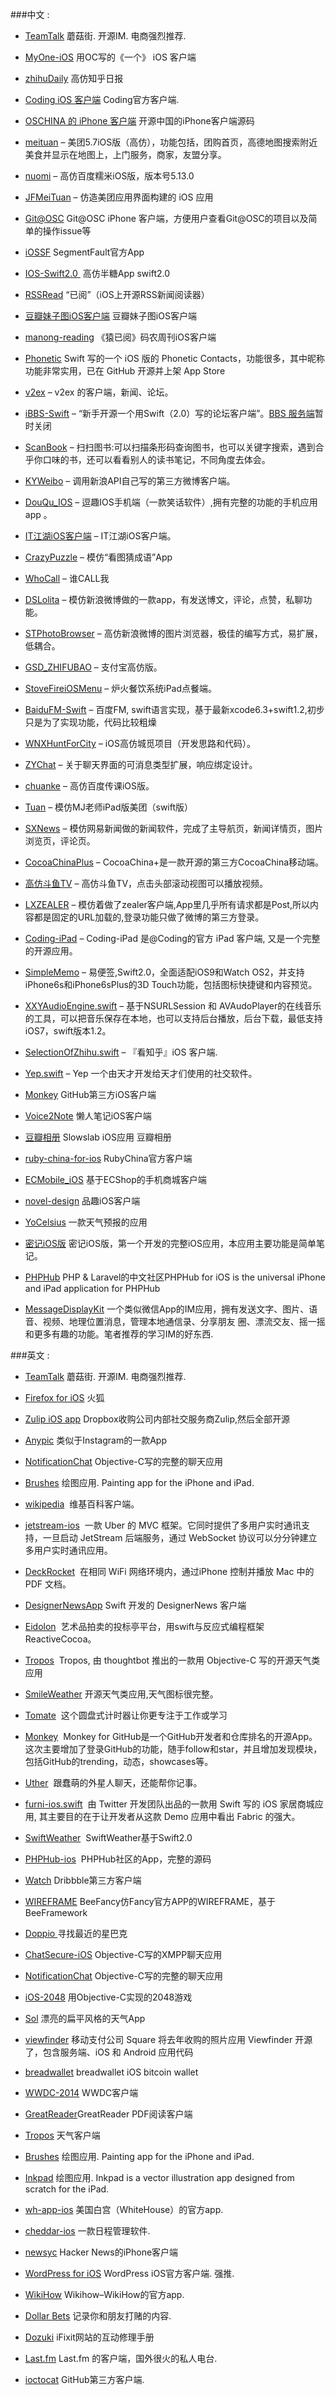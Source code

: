 ###中文 :

* [TeamTalk](https://github.com/mogujie/TeamTalk) 蘑菇街. 开源IM. 电商强烈推荐.

* [MyOne-iOS](https://github.com/meilbn/MyOne-iOS) 用OC写的《一个》 iOS 客户端

* [zhihuDaily](https://github.com/beyanger/zhihuDaily) 高仿知乎日报

* [Coding iOS 客户端](https://github.com/Coding/Coding-iOS) Coding官方客户端. 

* [OSCHINA 的 iPhone 客户端](https://github.com/Coding/Coding-iOS) 开源中国的iPhone客户端源码

* [meituan](https://github.com/lookingstars/meituan) – 美团5.7iOS版（高仿），功能包括，团购首页，高德地图搜索附近美食并显示在地图上，上门服务，商家，友盟分享。

* [nuomi](https://github.com/lookingstars/meituan) – 高仿百度糯米iOS版，版本号5.13.0

* [JFMeiTuan](https://github.com/tubie/JFMeiTuan) – 仿造美团应用界面构建的 iOS 应用

* [Git@OSC](https://git.oschina.net/oschina/git-osc-iphone) Git@OSC iPhone 客户端，方便用户查看Git@OSC的项目以及简单的操作issue等

* [iOSSF](https://github.com/gaosboy/iOSSF) SegmentFault官方App

* [IOS-Swift2.0 ](https://github.com/jiachenmu/Swift-BanTang) 高仿半糖App swift2.0

* [RSSRead](https://github.com/ming1016/RSSRead) “已阅”（iOS上开源RSS新闻阅读器）

* [豆瓣妹子图iOS客户端](https://github.com/Sunnyyoung/Meizi) 豆瓣妹子图iOS客户端

* [manong-reading](https://github.com/icepy/manong-reading) 《猿已阅》码农周刊iOS客户端

* [Phonetic](https://github.com/iAugux/Phonetic) Swift 写的一个 iOS 版的 Phonetic Contacts，功能很多，其中昵称功能非常实用，已在 GitHub 开源并上架 App Store

* [v2ex](https://github.com/singro/v2ex) – v2ex 的客户端，新闻、论坛。

* [iBBS-Swift](https://github.com/iAugux/iBBS-Swift) – “新手开源一个用Swift（2.0）写的论坛客户端”。[BBS 服务端](http://obbs.sinaapp.com/)暂时关闭

* [ScanBook](https://github.com/JayFang1993/ScanBook) – 扫扫图书:可以扫描条形码查询图书，也可以关键字搜索，遇到合乎你口味的书，还可以看看别人的读书笔记，不同角度去体会。

* [KYWeibo](https://github.com/KittenYang/KYWeibo) – 调用新浪API自己写的第三方微博客户端。

* [DouQu_IOS](https://github.com/li6185377/DouQu_IOS) – 逗趣IOS手机端（一款笑话软件）,拥有完整的功能的手机应用app 。

* [IT江湖iOS客户端](https://github.com/itjhDev/itjh) – IT江湖iOS客户端。

* [CrazyPuzzle](https://github.com/nonstriater/CrazyPuzzle) – 模仿“看图猜成语”App

* [WhoCall](https://github.com/Tim9Liu9/WhoCall) – 谁CALL我

* [DSLolita](https://github.com/sam408130/DSLolita) – 模仿新浪微博做的一款app，有发送博文，评论，点赞，私聊功能。

* [STPhotoBrowser](https://github.com/STShenZhaoliang/STPhotoBrowser) – 高仿新浪微博的图片浏览器，极佳的编写方式，易扩展，低耦合。

* [GSD_ZHIFUBAO](https://github.com/gsdios/GSD_ZHIFUBAO) – 支付宝高仿版。

* [StoveFireiOSMenu](https://github.com/joeshang/StoveFireiOSMenu) – 炉火餐饮系统iPad点餐端。

* [BaiduFM-Swift](https://github.com/belm/BaiduFM-Swift) – 百度FM, swift语言实现，基于最新xcode6.3+swift1.2,初步只是为了实现功能，代码比较粗燥

* [WNXHuntForCity](https://github.com/ZhongTaoTian/WNXHuntForCity) – iOS高仿城觅项目（开发思路和代码）。

* [ZYChat](https://github.com/zyprosoft/ZYChat) – 关于聊天界面的可消息类型扩展，响应绑定设计。

* [chuanke](https://github.com/lookingstars/chuanke) – 高仿百度传课iOS版。

* [Tuan](https://github.com/aiqiuqiu/Tuan) – 模仿MJ老师iPad版美团（swift版）

* [SXNews](https://github.com/dsxNiubility/SXNews) – 模仿网易新闻做的新闻软件，完成了主导航页，新闻详情页，图片浏览页，评论页。

* [CocoaChinaPlus](https://github.com/zixun/CocoaChinaPlus) – CocoaChina+是一款开源的第三方CocoaChina移动端。

* [高仿斗鱼TV](http://code.cocoachina.com/view/128246) – 高仿斗鱼TV，点击头部滚动视图可以播放视频。

* [LXZEALER](https://github.com/LonelyTown/LXZEALER) – 模仿着做了zealer客户端,App里几乎所有请求都是Post,所以内容都是固定的URL加载的,登录功能只做了微博的第三方登录。

* [Coding-iPad](https://github.com/Coding/Coding-iPad) – Coding-iPad 是@Coding的官方 iPad 客户端, 又是一个完整的开源应用。

* [SimpleMemo](https://github.com/likumb/SimpleMemo) – 易便签,Swift2.0，全面适配iOS9和Watch OS2，并支持iPhone6s和iPhone6sPlus的3D Touch功能，包括图标快捷键和内容预览。

* [XXYAudioEngine.swift](https://github.com/xxycode/XXYAudioEngine) – 基于NSURLSession 和 AVAudoPlayer的在线音乐的工具，可以把音乐保存在本地，也可以支持后台播放，后台下载，最低支持iOS7，swift版本1.2。

* [SelectionOfZhihu.swift](https://github.com/sheepy1/SelectionOfZhihu) – 『看知乎』iOS 客户端.

* [Yep.swift](https://github.com/CatchChat/Yep) – Yep 一个由天才开发给天才们使用的社交软件。

* [Monkey](https://github.com/coderyi/Monkey) GitHub第三方iOS客户端

* [Voice2Note](https://github.com/liaojinxing/Voice2Note) 懒人笔记iOS客户端

* [豆瓣相册](https://github.com/TonnyTao/DoubanAlbum) Slowslab iOS应用 豆瓣相册 

* [ruby-china-for-ios](https://github.com/ruby-china/ruby-china-for-ios) RubyChina官方客户端

* [ECMobile_iOS](https://github.com/GeekZooStudio/ECMobile_iOS) 基于ECShop的手机商城客户端

* [novel-design](https://github.com/ltebean/novel-design) 品趣iOS客户端

* [YoCelsius](https://github.com/YouXianMing/YoCelsius) 一款天气预报的应用

* [ 密记iOS版](https://github.com/iHTCboy/SecurityNote) 密记iOS版，第一个开发的完整iOS应用，本应用主要功能是简单笔记。

* [PHPHub](https://phphub.org/)[](https://github.com/aufree/phphub-ios) PHP & Laravel的中文社区PHPHub for iOS is the universal iPhone and iPad application for PHPHub

* [MessageDisplayKit](https://github.com/xhzengAIB/MessageDisplayKit)  一个类似微信App的IM应用，拥有发送文字、图片、语音、视频、地理位置消息，管理本地通信录、分享朋友 圈、漂流交友、摇一摇和更多有趣的功能。笔者推荐的学习IM的好东西.

###英文 :

* [TeamTalk](https://github.com/mogujie/TeamTalk) 蘑菇街. 开源IM. 电商强烈推荐.

* [Firefox for iOS](https://github.com/mozilla/firefox-ios) 火狐

* [Zulip iOS app](https://github.com/zulip/zulip-ios) Dropbox收购公司内部社交服务商Zulip,然后全部开源

* [Anypic](https://github.com/ParsePlatform/Anypic) 类似于Instagram的一款App

* [NotificationChat](https://github.com/relatedcode/EncryptedChat) Objective-C写的完整的聊天应用

* [Brushes](https://github.com/sprang/Brushes) 绘图应用. Painting app for the iPhone and iPad.

* [wikipedia](https://github.com/wikimedia/apps-ios-wikipedia)  维基百科客户端。

* [jetstream-ios](https://github.com/uber/jetstream-ios)  一款 Uber 的 MVC 框架。它同时提供了多用户实时通讯支持，一旦启动 JetStream 后端服务，通过 WebSocket 协议可以分分钟建立多用户实时通讯应用。

* [DeckRocket](https://github.com/jpsim/DeckRocket)  在相同 WiFi 网络环境内，通过iPhone 控制并播放 Mac 中的 PDF 文档。

* [DesignerNewsApp](https://github.com/MengTo/DesignerNewsApp) Swift 开发的 DesignerNews 客户端

* [Eidolon](https://github.com/artsy/eidolon)  艺术品拍卖的投标亭平台，用swift与反应式编程框架 ReactiveCocoa。

* [Tropos](https://github.com/thoughtbot/Tropos)  Tropos, 由 thoughtbot 推出的一款用 Objective-C 写的开源天气类应用

* [SmileWeather](https://github.com/liu044100/SmileWeather) 开源天气类应用,天气图标很完整。

* [Tomate](https://github.com/dasdom/Tomate)  这个圆盘式计时器让你更专注于工作或学习

* [Monkey](https://github.com/coderyi/Monkey)  Monkey for GitHub是一个GitHub开发者和仓库排名的开源App。这次主要增加了登录GitHub的功能，随手follow和star，并且增加发现模块，包括GitHub的trending，动态，showcases等。

* [Uther](https://github.com/callmewhy/Uther)  跟蠢萌的外星人聊天，还能帮你记事。

* [furni-ios.swift](https://github.com/twitterdev/furni-ios)  由 Twitter 开发团队出品的一款用 Swift 写的 iOS 家居商城应用, 其主要目的在于让开发者从这款 Demo 应用中看出 Fabric 的强大。

* [SwiftWeather](https://github.com/JakeLin/SwiftWeather)  SwiftWeather基于Swift2.0

* [PHPHub-ios](https://github.com/Aufree/phphub-ios)  PHPHub社区的App，完整的源码

* [Watch](https://github.com/tuesda/Watch) Dribbble第三方客户端

* [WIREFRAME](https://github.com/BeeFramework/BeeFancy) BeeFancy仿Fancy官方APP的WIREFRAME，基于BeeFramework

* [Doppio ](https://github.com/chroman/Doppio)寻找最近的星巴克 

* [ChatSecure-iOS](https://github.com/ChatSecure/ChatSecure-iOS) Objective-C写的XMPP聊天应用

* [NotificationChat](https://github.com/relatedcode/EncryptedChat) Objective-C写的完整的聊天应用

* [ iOS-2048](https://github.com/austinzheng/iOS-2048) 用Objective-C实现的2048游戏

* [Sol](https://github.com/comyarzaheri/Sol) 漂亮的扁平风格的天气App

* [viewfinder](https://github.com/viewfinderco/viewfinder) 移动支付公司 Square 将去年收购的照片应用 Viewfinder 开源了，包含服务端、iOS 和 Android 应用代码

* [breadwallet](https://github.com/voisine/breadwallet) breadwallet iOS bitcoin wallet

* [WWDC-2014](https://github.com/indragiek/WWDC-2014) WWDC客户端

* [GreatReader](https://github.com/semweb/GreatReader)GreatReader PDF阅读客户端

* [Tropos](https://github.com/thoughtbot/Tropos) 天气客户端

* [ Brushes](https://github.com/sprang/Brushes) 绘图应用. Painting app for the iPhone and iPad.

* [ Inkpad](https://github.com/sprang/Inkpad) 绘图应用. Inkpad is a vector illustration app designed from scratch for the iPad.

* [wh-app-ios](https://github.com/WhiteHouse/wh-app-ios) 美国白宫（WhiteHouse）的官方app.

* [ cheddar-ios](https://github.com/nothingmagical/cheddar-ios) 一款日程管理软件.

* [newsyc](https://github.com/Xuzz/newsyc) Hacker News的iPhone客户端

* [WordPress for iOS](https://github.com/wordpress-mobile/WordPress-iOS) WordPress iOS官方客户端. 强推.

* [WikiHow](https://github.com/tderouin/wikiHow-iPhone-Application) Wikihow–WikiHow的官方app.

* [Dollar Bets](https://github.com/Rich86man/Dollar-Bets) 记录你和朋友打赌的内容.

* [ Dozuki](https://github.com/iFixit/iFixit-iOS) iFixit网站的互动修理手册

* [Last.fm](https://github.com/lastfm/lastfm-iphone) Last.fm 的客户端，国外很火的私人电台.

* [ioctocat](https://github.com/dennisreimann/ioctocat) GitHub第三方客户端.
